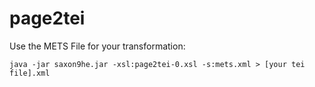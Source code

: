 # page2tei

Use the METS File for your transformation:

```
java -jar saxon9he.jar -xsl:page2tei-0.xsl -s:mets.xml > [your tei file].xml
```
